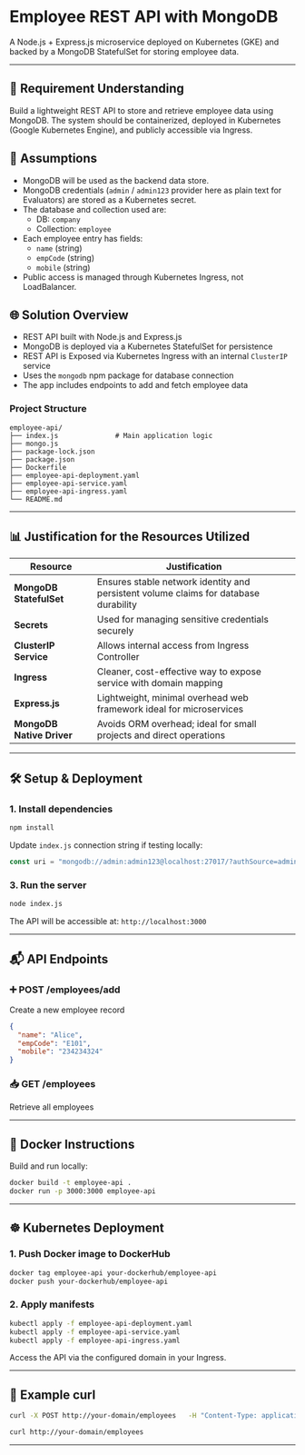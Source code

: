 # Employee REST API with MongoDB

A Node.js + Express.js microservice deployed on Kubernetes (GKE) and backed by a MongoDB StatefulSet for storing employee data.

---

## 📘 Requirement Understanding

Build a lightweight REST API to store and retrieve employee data using MongoDB. The system should be containerized, deployed in Kubernetes (Google Kubernetes Engine), and publicly accessible via Ingress.

## 📎 Assumptions

- MongoDB will be used as the backend data store.
- MongoDB credentials (`admin` / `admin123` provider here as plain text for Evaluators) are stored as a Kubernetes secret.
- The database and collection used are:
  - DB: `company`
  - Collection: `employee`
- Each employee entry has fields:
  - `name` (string)
  - `empCode` (string)
  - `mobile` (string)
- Public access is managed through Kubernetes Ingress, not LoadBalancer.

## 🌐 Solution Overview

- REST API built with Node.js and Express.js
- MongoDB is deployed via a Kubernetes StatefulSet for persistence
- REST API is Exposed via Kubernetes Ingress with an internal `ClusterIP` service
- Uses the `mongodb` npm package for database connection
- The app includes endpoints to add and fetch employee data

### Project Structure

```
employee-api/
├── index.js              # Main application logic
├── mongo.js
├── package-lock.json
├── package.json
├── Dockerfile
├── employee-api-deployment.yaml
├── employee-api-service.yaml
├── employee-api-ingress.yaml
└── README.md
```

---

## 📊 Justification for the Resources Utilized

| Resource                  | Justification                                                                        |
| ------------------------- | ------------------------------------------------------------------------------------ |
| **MongoDB StatefulSet**   | Ensures stable network identity and persistent volume claims for database durability |
| **Secrets**               | Used for managing sensitive credentials securely                                     |
| **ClusterIP Service**     | Allows internal access from Ingress Controller                                       |
| **Ingress**               | Cleaner, cost-effective way to expose service with domain mapping                    |
| **Express.js**            | Lightweight, minimal overhead web framework ideal for microservices                  |
| **MongoDB Native Driver** | Avoids ORM overhead; ideal for small projects and direct operations                  |

---

## 🛠️ Setup & Deployment

### 1. Install dependencies

```bash
npm install
```

Update `index.js` connection string if testing locally:

```js
const uri = "mongodb://admin:admin123@localhost:27017/?authSource=admin";
```

### 3. Run the server

```bash
node index.js
```

The API will be accessible at: `http://localhost:3000`

---

## 📬 API Endpoints

### ➕ POST /employees/add

Create a new employee record

```json
{
  "name": "Alice",
  "empCode": "E101",
  "mobile": "234234324"
}
```

### 📥 GET /employees

Retrieve all employees

---

## 🐳 Docker Instructions

Build and run locally:

```bash
docker build -t employee-api .
docker run -p 3000:3000 employee-api
```

---

## ☸️ Kubernetes Deployment

### 1. Push Docker image to DockerHub

```bash
docker tag employee-api your-dockerhub/employee-api
docker push your-dockerhub/employee-api
```

### 2. Apply manifests

```bash
kubectl apply -f employee-api-deployment.yaml
kubectl apply -f employee-api-service.yaml
kubectl apply -f employee-api-ingress.yaml
```

Access the API via the configured domain in your Ingress.

---

## 🧪 Example curl

```bash
curl -X POST http://your-domain/employees   -H "Content-Type: application/json"   -d '{"name": "John", "empCode": "E123"}'

curl http://your-domain/employees
```

---
